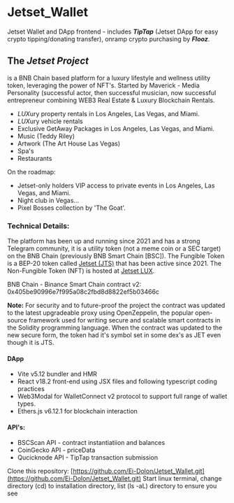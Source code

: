 # Jetset_Wallet
Jetset Wallet and DApp frontend - includes _**TipTap**_ (Jetset DApp for easy crypto tipping/donating transfer), onramp crypto purchasing by _**Flooz**_.

##  The _Jetset Project_ 
is a BNB Chain based platform for a luxury lifestyle and wellness utility token, leveraging the power of NFT's.
Started by Maverick - Media Personality (successful actor, then successful musician, now successful entrepreneur combining WEB3 Real Estate & Luxury Blockchain Rentals.
- *LUX*ury property rentals in Los Angeles, Las Vegas, and Miami.
- *LUX*ury vehicle rentals
- Exclusive GetAway Packages in Los Angeles, Las Vegas, and Miami.
- Music (Teddy Riley)
- Artwork (The Art House Las Vegas)
- Spa's
- Restaurants

On the roadmap:
 - Jetset-only holders VIP access to private events in Los Angeles, Las Vegas, and Miami.
 - Night club in Vegas...
 - Pixel Bosses collection by 'The Goat'.


### Technical Details:
The platform has been up and running since 2021 and has a strong Telegram community, it is a utility token (not a meme coin or a SEC target) on the BNB Chain (previously BNB Smart Chain [BSC]).
The Fungible Token is a BEP-20 token called [Jetset (JTS)](https://jetsettoken.com) that has been active since 2021.
The Non-Fungible Token (NFT) is hosted at [Jetset LUX](https://jetsetlux.com).

BNB Chain - Binance Smart Chain contract v2: 0x405be90996e7f995a08c2fbd8d8822ef5b03466c

**Note:** For security and to future-proof the project the contract was updated to the latest upgradeable proxy using OpenZeppelin, the popular open-source framework used for writing secure and scalable smart contracts in the Solidity programming language.
When the contract was updated to the new secure form, the token had it's symbol set in some dex's as JET even though it is JTS.


#### DApp
- Vite v5.12 bundler and HMR
- React v18.2 front-end using JSX files and following typescript coding practices
- Web3Modal for WalletConnect v2 protocol to support full range of wallet types.
- Ethers.js v6.12.1 for blockchain interaction

#### API's:
- BSCScan API - contract instantiatiion and balances
- CoinGecko API - priceData
- Qucicknode API - TipTap transaction submission

Clone this repository: [https://github.com/Ei-Dolon/Jetset_Wallet.git](https://github.com/Ei-Dolon/Jetset_Wallet.git)
Start linux terminal, change directory (cd) to installation directory, list (ls -aL) directory to ensure you see


